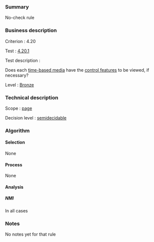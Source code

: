 ### Summary

No-check rule

### Business description

Criterion : 4.20

Test : [4.20.1](http://www.accessiweb.org/index.php/accessiweb-22-english-version.html#test-4-20-1)

Test description :

Does each [time-based
media](http://www.braillenet.org/accessibilite/referentiel-aw21-en/glossaire.php#mMediaTemp)
have the [control
features](http://www.braillenet.org/accessibilite/referentiel-aw21-en/glossaire.php#mFonctionControle)
to be viewed, if necessary?

Level : [Bronze](/en/category/rules-design/accessiweb-11/level/bronze)

### Technical description

Scope : [page](/en/category/rules-design/accessiweb-11/scope/page)

Decision level :
[semidecidable](/en/category/rules-design/accessiweb-11/decision-level/semidecidable)

### Algorithm

#### Selection

None

#### Process

None

#### Analysis

##### NMI

In all cases

### Notes

No notes yet for that rule
